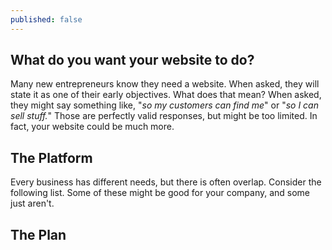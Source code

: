 ```yaml
---
published: false
---
```



## What do you want your website to do?

Many new entrepreneurs know they need a website.  When asked, they will state it as one of their early objectives.  What does that mean?  When asked, they might say something like, "_so my customers can find me_" or "_so I can sell stuff._"  Those are perfectly valid responses, but might be too limited.  In fact, your website could be much more.

## The Platform

Every business has different needs, but there is often overlap.  Consider the following list.  Some of these might be good for your company, and some just aren't.




## The Plan
